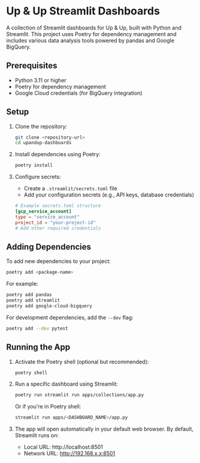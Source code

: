 # Up & Up Streamlit Dashboards

A collection of Streamlit dashboards for Up & Up, built with Python and Streamlit. This project uses Poetry for dependency management and includes various data analysis tools powered by pandas and Google BigQuery.

## Prerequisites

- Python 3.11 or higher
- Poetry for dependency management
- Google Cloud credentials (for BigQuery integration)

## Setup

1. Clone the repository:

   ```bash
   git clone <repository-url>
   cd upandup-dashboards
   ```

2. Install dependencies using Poetry:

   ```bash
   poetry install
   ```

3. Configure secrets:
   - Create a `.streamlit/secrets.toml` file
   - Add your configuration secrets (e.g., API keys, database credentials)
   ```toml
   # Example secrets.toml structure
   [gcp_service_account]
   type = "service_account"
   project_id = "your-project-id"
   # Add other required credentials
   ```

## Adding Dependencies

To add new dependencies to your project:

```bash
poetry add <package-name>
```

For example:

```bash
poetry add pandas
poetry add streamlit
poetry add google-cloud-bigquery
```

For development dependencies, add the `--dev` flag:

```bash
poetry add --dev pytest
```

## Running the App

1. Activate the Poetry shell (optional but recommended):

   ```bash
   poetry shell
   ```

2. Run a specific dashboard using Streamlit:

   ```bash
   poetry run streamlit run apps/collections/app.py
   ```

   Or if you're in Poetry shell:

   ```bash
   streamlit run apps/<DASHBOARD_NAME>/app.py
   ```

3. The app will open automatically in your default web browser. By default, Streamlit runs on:
   - Local URL: http://localhost:8501
   - Network URL: http://192.168.x.x:8501
